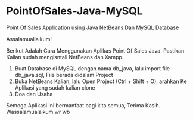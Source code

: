 # PointOfSales-Java-MySQL
Point Of Sales Application using Java NetBeans Dan MySQL Database

Assalamuallaikum!

Berikut Adalah Cara Menggunakan Aplikas Point Of Sales Java.
Pastikan Kalian sudah mengisntall NetBeans dan Xampp.

1. Buat Database di MySQL dengan nama db_java, lalu import file db_java.sql, File berada didalam Project
2. Buka NetBeans Kalian, lalu Open Project (Ctrl + Shift + O), arahkan Ke Aplikasi yang sudah kalian clone
3. Doa dan Usaha

Semoga Aplikasi Ini bermanfaat bagi kita semua, Terima Kasih.
Wassalamualaikum wr wb

